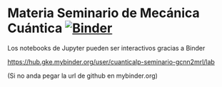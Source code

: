 # Materia Seminario de Mecánica Cuántica [![Binder](http://mybinder.org/badge_logo.svg)](http://mybinder.org/v2/gh/binder-examples/requirements/master)

Los notebooks de Jupyter pueden ser interactivos gracias a Binder

https://hub.gke.mybinder.org/user/cuanticalp-seminario-gcnn2mrl/lab


(Si no anda pegar la url de github en mybinder.org)
